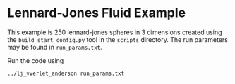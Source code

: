 Lennard-Jones Fluid Example
============================

This example is 250 lennard-jones spheres in 3 dimensions created
using the `build_start_config.py` tool in the `scripts` directory.
The run parameters may be found in `run_params.txt`.

Run the code using

    ../lj_vverlet_anderson run_params.txt

